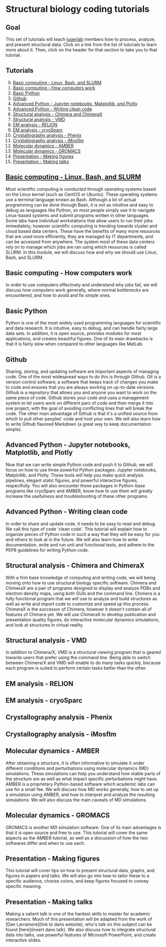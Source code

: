 # Structural biology coding tutorials
## Goal
This set of tutorials will teach [lugerlab](https://lugerlab.org/) members how to process, analyze, and present structural data. Click on a link from the list of tutorials to learn more about it. Then, click on the header for that section to take you to that tutorial.

## Tutorials
0. [Basic computing - Linux, Bash, and SLURM](https://luger-lab.github.io/Luger-Lab/coding-tutorials/#basic-computing---linux-bash-and-slurm)
0. [Basic computing - How computers work](https://github.com/Luger-Lab/coding-tutorials/#basic-computing---how-computers-work)
0. [Basic Python](https://github.com/Luger-Lab/coding-tutorials/#basic-python)
0. [Github](https://github.com/Luger-Lab/coding-tutorials/#github)
0. [Advanced Python - Jupyter notebooks, Matplotlib, and Plotly](https://github.com/Luger-Lab/coding-tutorials/#advanced-python---jupyter-notebooks-matplotlib-and-plotly)
0. [Advanced Python - Writing clean code](https://github.com/Luger-Lab/coding-tutorials/#advanced-python---writing-clean-code)
0. [Structural analysis - Chimera and ChimeraX](https://github.com/Luger-Lab/coding-tutorials/#structural-analysis---chimera-and-chimerax)
0. [Structural analysis - VMD](https://github.com/Luger-Lab/coding-tutorials/#structural-analysis---vmd)
0. [EM analysis - RELION](https://github.com/Luger-Lab/coding-tutorials/#em-analysis---relion)
0. [EM analysis - cryoSparc](https://github.com/Luger-Lab/coding-tutorials/#em-analysis---cryosparc)
0. [Crystallography analysis - Phenix](https://github.com/Luger-Lab/coding-tutorials/#crystallography-analysis---phenix)
0. [Crystallography analysis - iMosflm](https://github.com/Luger-Lab/coding-tutorials/#crystallography-analysis---imosflm)
0. [Molecular dynamics - AMBER](https://github.com/Luger-Lab/coding-tutorials/#molecular-dynamics---amber)
0. [Molecular dynamics - GROMACS](https://github.com/Luger-Lab/coding-tutorials/#molecular-dynamics---gromacs)
0. [Presentation - Making figures](https://github.com/Luger-Lab/coding-tutorials/#presentation---making-figures)
0. [Presentation - Making talks](https://github.com/Luger-Lab/coding-tutorials/#presentation---making-talks)

## [Basic computing - Linux, Bash, and SLURM](https://github.com/Luger-Lab/coding-tutorials/tree/main/basic_computing)
Most scientific computing is conducted through operating systems based on the Linux kernel (such as CentOS or Ubuntu). These operating systems use a terminal language known as Bash. Although a lot of actual programming can be done through Bash, it is not as intuitive and easy to debug as languages like Python, so most people simply use it to navigate Linux-based systems and submit programs written in other languages. Some labs have individual workstations that allow users to run their jobs immediately; however scientific computing is trending towards cluster and cloud based data centers. These have the benefits of many more resources that are used more efficiently, they are managed by IT departments, and can be accessed from anywhere. The system most of these data centers rely on to manage which jobs are ran using which resources is called SLURM. In this module, we will discuss how and why we should use Linux, Bash, and SLURM.

## Basic computing - How computers work
In order to use computers effectively and understand why jobs fail, we will discuss how computers work generally, where normal bottlenecks are encountered, and how to avoid and fix simple ones.

## Basic Python
Python is one of the most widely used programming languages for scientific and data research. It is intuitive, easy to debug, and can handle fairly large data sets. In addition, it is open source, provides modules for most applications, and creates beautiful figures. One of its main drawbacks is that it is fairly slow when compared to other languages like MatLab.

## Github
Sharing, storing, and updating software are important aspects of managing code. One of the most widespread ways to do this is through Github. Git is a version control software; a software that keeps track of changes you make to code and ensures that you are always working on up-to-date versions. Github is a repository that allows you and anyone you want to work on the same piece of code. Github stores your code and uses a management system to let users work on different pars of code and then merge it into one project, with the goal of avoiding conflicting lines that will break the code. The other main advantage of Github is that it's a unified source from which to pull other peoples' code and host your own. We will also learn how to write Github flavored Markdown (a great way to keep documentation simple).

## Advanced Python - Jupyter notebooks, Matplotlib, and Plotly
Now that we can write simple Python code and push it to Github, we will focus on how to use three powerful Python packages: Jupyter notebooks, Matplotlib, and Plotly. These tools will help you make quick analysis pipelines, elegant static figures, and powerful interactive figures, respectfully. You will also encounter these packages in Python-base programs like cryoSparc and AMBER, know how to use them will greatly increase the usefulness and troubleshooting of these other programs.

## Advanced Python - Writing clean code
In order to share and update code, it needs to be easy to read and debug. We call this type of code 'clean code'. This tutorial will explain how to organize pieces of Python code in such a way that they will be easy for you and others to look at in the future. We will also learn how to write documentation, write and run unit and functional tests, and adhere to the PEP8 guidelines for writing Python code.

## Structural analysis - Chimera and ChimeraX
With a firm base knowledge of computing and writing code, we will being moving onto how to use structural biology specific software. Chimera and ChimeraX are a pair of programs designed to display and analyze PDBs and electron density maps, using both GUIs and the command line. Chimera is a fully functional program that we will use to analyze and build structures as well as write and import code to customize and speed up this process. ChimeraX is the successor of Chimera, however it doesn't contain all of features of Chimera yet. We will use ChimeraX to develop publication and presentation quality figures, do interactive molecular dynamics simulations, and look at structures in virtual reality.

## Structural analysis - VMD
In addition to Chimera/X, VMD is a structural viewing program that is geared towards users that prefer using the command line. Being able to switch between Chimera/X and VMD will enable to do many tasks quickly, because each program is suited to perform certain tasks better than the other.

## EM analysis - RELION
## EM analysis - cryoSparc
## Crystallography analysis - Phenix
## Crystallography analysis - iMosflm
## Molecular dynamics - AMBER
After obtaining a structure, it is often informative to simulate it under different conditions and perturbations using molecular dynamics (MD) simulations. These simulations can help you understand how stable parts of the structure are as well as what impact specific perturbations might have. AMBER is a proprietary Python-based software which academic labs can use for a small fee. We will discuss how MD works generally, how to set up a simulation using AMBER, and how to interpret and analyze the resulting simulations. We will also discuss the main caveats of MD simulations.

## Molecular dynamics - GROMACS
GROMACS is another MD simulation software. One of its main advantages is that it is open source and free to use. This tutorial will cover the same aspects as the AMBER tutorial, as well as a discussion of how the two softwares differ and when to use each.

## Presentation - Making figures
This tutorial will cover tips on how to present structural data, graphs, and figures in papers and talks. We will also go into how to tailor these to a specific audience, choose colors, and keep figures focused to convey specific meaning.

## Presentation - Making talks
Making a salient talk is one of the hardest skills to master for academic researchers. Much of this presentation will be adapted from the work of [Dan Larramore](link to dans website), who's talk on this subject can be found [here](insert dans talk). We also discuss how to integrate structural data into talks, use powerful features of Microsoft PowerPoint, and create interactive slides.
